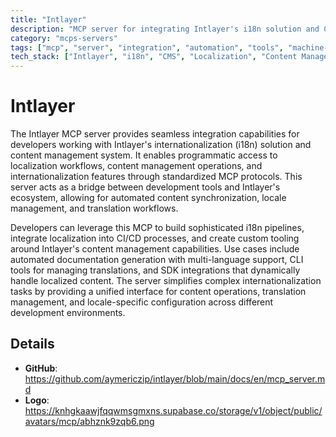 ```yaml
---
title: "Intlayer"
description: "MCP server for integrating Intlayer's i18n solution and CMS with documentation, CLI tools, and SDKs."
category: "mcps-servers"
tags: ["mcp", "server", "integration", "automation", "tools", "machine-learning"]
tech_stack: ["Intlayer", "i18n", "CMS", "Localization", "Content Management"]
---
```


# Intlayer

The Intlayer MCP server provides seamless integration capabilities for developers working with Intlayer's internationalization (i18n) solution and content management system. It enables programmatic access to localization workflows, content management operations, and internationalization features through standardized MCP protocols. This server acts as a bridge between development tools and Intlayer's ecosystem, allowing for automated content synchronization, locale management, and translation workflows.

Developers can leverage this MCP to build sophisticated i18n pipelines, integrate localization into CI/CD processes, and create custom tooling around Intlayer's content management capabilities. Use cases include automated documentation generation with multi-language support, CLI tools for managing translations, and SDK integrations that dynamically handle localized content. The server simplifies complex internationalization tasks by providing a unified interface for content operations, translation management, and locale-specific configuration across different development environments.

## Details

- **GitHub**: https://github.com/aymericzip/intlayer/blob/main/docs/en/mcp_server.md
- **Logo**: https://knhgkaawjfqqwmsgmxns.supabase.co/storage/v1/object/public/avatars/mcp/abhznk9zqb6.png

